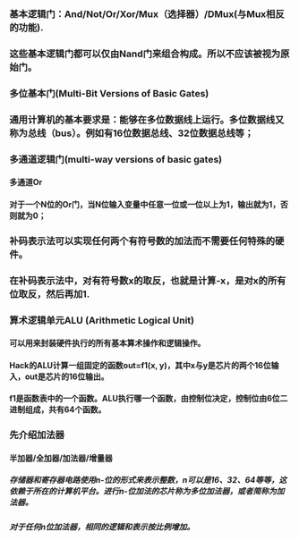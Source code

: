 ### 基本逻辑门：And/Not/Or/Xor/Mux（选择器）/DMux(与Mux相反的功能).
### 这些基本逻辑门都可以仅由Nand门来组合构成。所以不应该被视为原始门。

### 多位基本门(Multi-Bit Versions of Basic Gates)
### 通用计算机的基本要求是：能够在多位数据线上运行。多位数据线又称为总线（bus）。例如有16位数据总线、32位数据总线等；

### 多通道逻辑门(multi-way versions of basic gates)
#### 多通道Or
#### 对于一个N位的Or门，当N位输入变量中任意一位或一位以上为1，输出就为1，否则就为0；

### 补码表示法可以实现任何两个有符号数的加法而不需要任何特殊的硬件。
### 在补码表示法中，对有符号数x的取反，也就是计算-x，是对x的所有位取反，然后再加1.

### 算术逻辑单元ALU (Arithmetic Logical Unit)
#### 可以用来封装硬件执行的所有基本算术操作和逻辑操作。
#### Hack的ALU计算一组固定的函数out=f1(x, y)，其中x与y是芯片的两个16位输入，out是芯片的16位输出。
#### f1是函数表中的一个函数。ALU执行哪一个函数，由控制位决定，控制位由6位二进制组成，共有64个函数。

### 先介绍加法器
#### 半加器/全加器/加法器/增量器
##### 存储器和寄存器电路使用n-位的形式来表示整数，n可以是16、32、64等等，这依赖于所在的计算机平台。进行n-位加法的芯片称为多位加法器，或者简称为加法器。
##### 对于任何n位加法器，相同的逻辑和表示按比例增加。
